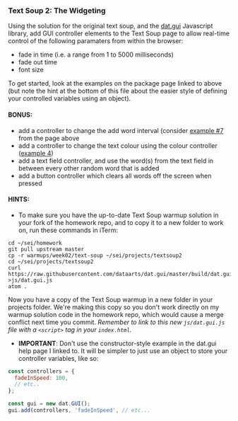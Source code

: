 ### Text Soup 2: The Widgeting

Using the solution for the original text soup, and the [dat.gui](https://workshop.chromeexperiments.com/examples/gui/#1--Basic-Usage) Javascript library, add GUI controller elements to the Text Soup page to allow real-time control of the following paramaters from within the browser:

- fade in time (i.e. a range from 1 to 5000 milliseconds)
- fade out time
- font size

To get started, look at the examples on the package page linked to above (but note the hint at the bottom of this file about the easier style of defining your controlled variables using an object).

#### BONUS:

- add a controller to change the add word interval (consider [example #7](https://workshop.chromeexperiments.com/examples/gui/#7--Events) from the page above
- add a controller to change the text colour using the colour controller ([example 4](https://workshop.chromeexperiments.com/examples/gui/#4--Color-Controllers))
- add a text field controller, and use the word(s) from the text field in between every other random word that is added
- add a button controller which clears all words off the screen when pressed

#### HINTS:
- To make sure you have the up-to-date Text Soup warmup solution in your fork of the homework repo, and to copy it to a new folder to work on, run these commands in iTerm:
```shell
cd ~/sei/homework
git pull upstream master
cp -r warmups/week02/text-soup ~/sei/projects/textsoup2
cd ~/sei/projects/textsoup2
curl https://raw.githubusercontent.com/dataarts/dat.gui/master/build/dat.gui.js >js/dat.gui.js
atom .
```
Now you have a copy of the Text Soup warmup in a new folder in your projects folder. We're making this copy so you don't work directly on my warmup solution code in the homework repo, which would cause a merge conflict next time you commit. _Remember to link to this new `js/dat.gui.js` file with a `<script>` tag in your `index.html`._

- **IMPORTANT**: Don't use the constructor-style example in the dat.gui help page I linked to. It will be simpler to just use an object to store your controller variables, like so:

```javascript
const controllers = {
  fadeInSpeed: 100,
  // etc..
};

const gui = new dat.GUI();
gui.add(controllers, 'fadeInSpeed', // etc...
```
